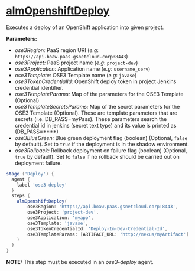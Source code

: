 # [almOpenshiftDeploy](/vars/almOpenshiftDeploy.groovy)

Executes a deploy of an OpenShift application into given project.

**Parameters:**
- *ose3Region:* PaaS region URI (_e.g_: `https://api.boaw.paas.gsnetcloud.corp:8443`)
- *ose3Project:* PaaS project name (_e.g_: `project-dev`)
- *ose3Application:* Application name (_e.g_: `username_serv`)
- *ose3Template:* OSE3 Template name (_e.g_: `javase`)
- *ose3TokenCredentialId:* OpenShift deploy token in project Jenkins credential identifier.
- *ose3TemplateParams:* Map of the parameters for the OSE3 Template (Optional)
- *ose3TemplateSecretsParams:* Map of the secret parameters for the OSE3 Template (Optional). These are template parameters that are secrets (i.e. DB_PASS=myPass). These parameters search the credential id in jenkins (secret text type) and its value is printed as (DB_PASS=****)
- *ose3BlueGreen:* Blue green deployment flag (boolean) (Optional, `false` by default). Set to `true` if the deployment is in the shadow environment.
- *ose3Rollback:* Rollback deployment on failure flag (boolean) (Optional, `true` by default). Set to `false` if no rollback should be carried out on deployment failure.


```groovy
stage ('Deploy') {
  agent {
    label 'ose3-deploy'
  }
  steps {
    almOpenshiftDeploy(
        ose3Region: 'https://api.boaw.paas.gsnetcloud.corp:8443',
        ose3Project: 'project-dev',
        ose3Application: 'myapp',
        ose3Template: 'javase',
        ose3TokenCredentialId: 'Deploy-In-Dev-Credential-Id',
        ose3TemplateParams: [ARTIFACT_URL: 'http://nexus/myArtifact']
    )
  }
}
```

**NOTE:** This step must be executed in an *ose3-deploy* agent.
